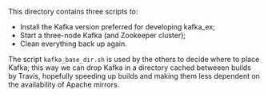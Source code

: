 This directory contains three scripts to:
* Install the Kafka version preferred for developing kafka_ex;
* Start a three-node Kafka (and Zookeeper cluster);
* Clean everything back up again.

The script `kafka_base_dir.sh` is used by the others to decide where to place Kafka; this way
we can drop Kafka in a directory cached betweeen builds by Travis, hopefully speeding up builds
and making them less dependent on the availability of Apache mirrors.

